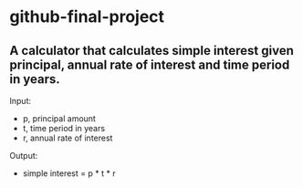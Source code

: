 # github-final-project

## A calculator that calculates simple interest given principal, annual rate of interest and time period in years.

Input:

   *   p, principal amount
   *   t, time period in years
   *   r, annual rate of interest
  
Output:

  * simple interest = p * t * r
